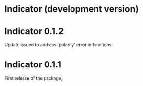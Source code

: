 # Indicator (development version)

# Indicator 0.1.2

Update issued to address 'polarity' error in functions

# Indicator 0.1.1

First release of the package;
